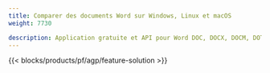 ```yaml
---
title: Comparer des documents Word sur Windows, Linux et macOS 
weight: 7730

description: Application gratuite et API pour Word DOC, DOCX, DOCM, DOTM, RTF, DOT et ODT Comparaison
---
```


{{< blocks/products/pf/agp/feature-solution >}} 

